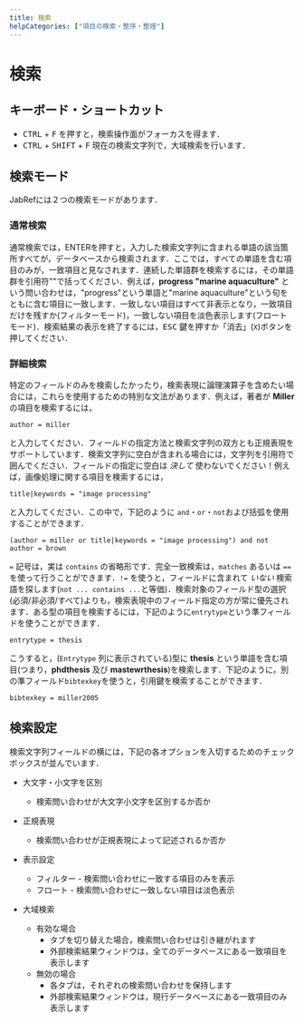 ```yaml
---
title: 検索
helpCategories: ["項目の検索・整序・整理"]
---
```


# 検索

## キーボード・ショートカット

- <kbd>CTRL</kbd> + <kbd>F</kbd> を押すと，検索操作面がフォーカスを得ます．
- <kbd>CTRL</kbd> + <kbd>SHIFT</kbd> + <kbd>F</kbd> 現在の検索文字列で，大域検索を行います．

## 検索モード

JabRefには２つの検索モードがあります．

### 通常検索

通常検索では，ENTERを押すと，入力した検索文字列に含まれる単語の該当箇所すべてが，データベースから検索されます．ここでは，すべての単語を含む項目のみが，一致項目と見なされます．連続した単語群を検索するには，その単語群を引用符""で括ってください．例えば，**progress "marine aquaculture"** という問い合わせは，"progress"という単語と"marine aquaculture"という句をともに含む項目に一致します．一致しない項目はすべて非表示となり，一致項目だけを残すか(フィルターモード)，一致しない項目を淡色表示します(フロートモード)．検索結果の表示を終了するには，<kbd>ESC</kbd> 鍵を押すか「消去」(`X`)ボタンを押してください．

### <a href="" id="advanced"></a>詳細検索

特定のフィールドのみを検索したかったり，検索表現に論理演算子を含めたい場合には，これらを使用するための特別な文法があります．例えば，著者が **Miller** の項目を検索するには，

`author = miller`

と入力してください．フィールドの指定方法と検索文字列の双方とも正規表現をサポートしています．検索文字列に空白が含まれる場合には，文字列を引用符で囲んでください．フィールドの指定に空白は *決して* 使わないでください！例えば，画像処理に関する項目を検索するには，

`title|keywords = "image processing"`

と入力してください．この中で，下記のように `and`・`or`・`not`および括弧を使用することができます．

`(author = miller or title|keywords = "image processing") and not author = brown`

`=` 記号は，実は `contains` の省略形です．完全一致検索は，`matches` あるいは `==` を使って行うことができます．`!=` を使うと，フィールドに含まれて *いない* 検索語を探します(`not ... contains ...`と等価)．検索対象のフィールド型の選択(必須/非必須/すべて)よりも，検索表現中のフィールド指定の方が常に優先されます．ある型の項目を検索するには，下記のように`entrytype`という準フィールドを使うことができます．

`entrytype = thesis`

こうすると，(`Entrytype` 列に表示されている)型に **thesis** という単語を含む項目(つまり，**phdthesis** 及び **mastewrthesis**)を検索します．下記のように，別の準フィールド`bibtexkey`を使うと，引用鍵を検索することができます．

`bibtexkey = miller2005`

## 検索設定

検索文字列フィールドの横には，下記の各オプションを入切するためのチェックボックスが並んでいます．

- 大文字・小文字を区別
  - 検索問い合わせが大文字小文字を区別するか否か

- 正規表現
  - 検索問い合わせが正規表現によって記述されるか否か

- 表示設定
  - フィルター - 検索問い合わせに一致する項目のみを表示
  - フロート - 検索問い合わせに一致しない項目は淡色表示

- 大域検索
  - 有効な場合
    - タブを切り替えた場合，検索問い合わせは引き継がれます
    - 外部検索結果ウィンドウは，全てのデータベースにある一致項目を表示します
  - 無効の場合
    - 各タブは，それぞれの検索問い合わせを保持します
    - 外部検索結果ウィンドウは，現行データベースにある一致項目のみ表示します
